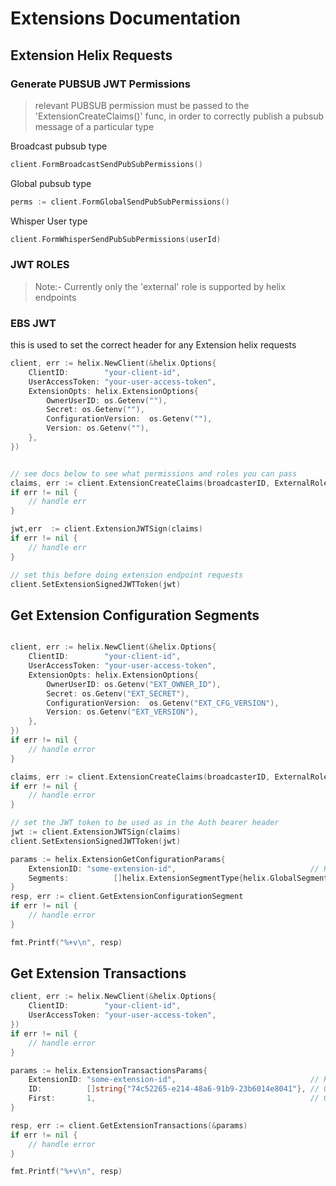 # Extensions Documentation

## Extension Helix Requests

### Generate PUBSUB JWT Permissions
> relevant PUBSUB permission must be passed to the 'ExtensionCreateClaims()' func, in order to correctly publish a pubsub message of a particular type

Broadcast pubsub type
```go
client.FormBroadcastSendPubSubPermissions()
```

Global pubsub type
```go
perms := client.FormGlobalSendPubSubPermissions()
```

Whisper User type
```go
client.FormWhisperSendPubSubPermissions(userId)
```

### JWT ROLES
> Note:- Currently only the 'external' role is supported by helix endpoints


### EBS JWT
this is used to set the correct header for any Extension helix requests

```go
client, err := helix.NewClient(&helix.Options{
    ClientID:        "your-client-id",
    UserAccessToken: "your-user-access-token",
    ExtensionOpts: helix.ExtensionOptions{
        OwnerUserID: os.Getenv(""),
        Secret: os.Getenv(""),
        ConfigurationVersion:  os.Getenv(""),
        Version: os.Getenv(""),
    },
})


// see docs below to see what permissions and roles you can pass 
claims, err := client.ExtensionCreateClaims(broadcasterID, ExternalRole, client.FormBroadcastSendPubSubPermissions(), 0)
if err != nil {
    // handle err
}

jwt,err  := client.ExtensionJWTSign(claims)
if err != nil {
    // handle err
}

// set this before doing extension endpoint requests
client.SetExtensionSignedJWTToken(jwt)
```
## Get Extension Configuration Segments

```go

client, err := helix.NewClient(&helix.Options{
    ClientID:        "your-client-id",
    UserAccessToken: "your-user-access-token",
    ExtensionOpts: helix.ExtensionOptions{
        OwnerUserID: os.Getenv("EXT_OWNER_ID"),
        Secret: os.Getenv("EXT_SECRET"),
        ConfigurationVersion:  os.Getenv("EXT_CFG_VERSION"),
        Version: os.Getenv("EXT_VERSION"),
    },
})
if err != nil {
    // handle error
}

claims, err := client.ExtensionCreateClaims(broadcasterID, ExternalRole, FormBroadcastSendPubSubPermissions(), 0)
if err != nil {
    // handle error
}

// set the JWT token to be used as in the Auth bearer header
jwt := client.ExtensionJWTSign(claims)
client.SetExtensionSignedJWTToken(jwt)

params := helix.ExtensionGetConfigurationParams{
    ExtensionID: "some-extension-id",                              // Required
    Segments:          []helix.ExtensionSegmentType{helix.GlobalSegment}, // Optional
}
resp, err := client.GetExtensionConfigurationSegment
if err != nil {
    // handle error
}

fmt.Printf("%+v\n", resp)
```

## Get Extension Transactions

```go
client, err := helix.NewClient(&helix.Options{
    ClientID:        "your-client-id",
    UserAccessToken: "your-user-access-token",
})
if err != nil {
    // handle error
}

params := helix.ExtensionTransactionsParams{
    ExtensionID: "some-extension-id",                              // Required
    ID:          []string{"74c52265-e214-48a6-91b9-23b6014e8041"}, // Optional
    First:       1,                                                // Optional
}

resp, err := client.GetExtensionTransactions(&params)
if err != nil {
    // handle error
}

fmt.Printf("%+v\n", resp)
```
